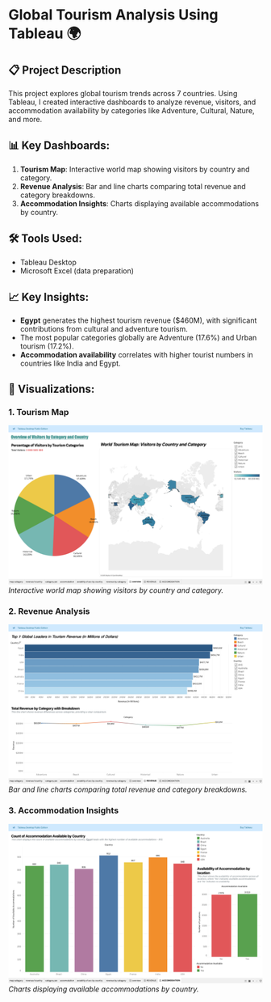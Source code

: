 # Global Tourism Analysis Using Tableau 🌍  

## 📋 Project Description  
This project explores global tourism trends across 7 countries. Using Tableau, I created interactive dashboards to analyze revenue, visitors, and accommodation availability by categories like Adventure, Cultural, Nature, and more.

## 📊 Key Dashboards:  
1. **Tourism Map**: Interactive world map showing visitors by country and category.  
2. **Revenue Analysis**: Bar and line charts comparing total revenue and category breakdowns.  
3. **Accommodation Insights**: Charts displaying available accommodations by country.  

## 🛠 Tools Used:  
- Tableau Desktop  
- Microsoft Excel (data preparation)  

## 📈 Key Insights:  
- **Egypt** generates the highest tourism revenue ($460M), with significant contributions from cultural and adventure tourism.  
- The most popular categories globally are Adventure (17.6%) and Urban tourism (17.2%).  
- **Accommodation availability** correlates with higher tourist numbers in countries like India and Egypt.

## 📂 Visualizations:  

### 1. Tourism Map  
![Tourism Map](./tourism%20map.png)  
*Interactive world map showing visitors by country and category.*  

### 2. Revenue Analysis  
![Revenue Analysis](./revenue%20analysis.png)  
*Bar and line charts comparing total revenue and category breakdowns.*  

### 3. Accommodation Insights  
![Accommodation Insights](./accomodation%20insights.png)  
*Charts displaying available accommodations by country.*  
